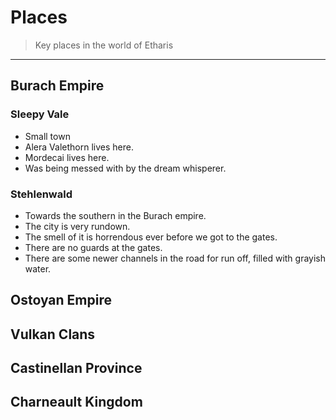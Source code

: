 # Places
> Key places in the world of Etharis

---

## Burach Empire
### Sleepy Vale
* Small town
* Alera Valethorn lives here.
* Mordecai lives here.
* Was being messed with by the dream whisperer.

###  Stehlenwald
* Towards the southern in the Burach empire.
* The city is very rundown.
* The smell of it is horrendous ever before we got to the gates.
* There are no guards at the gates.
* There are some newer channels in the road for run off, filled with grayish water.

## Ostoyan Empire

## Vulkan Clans

## Castinellan Province

## Charneault Kingdom
